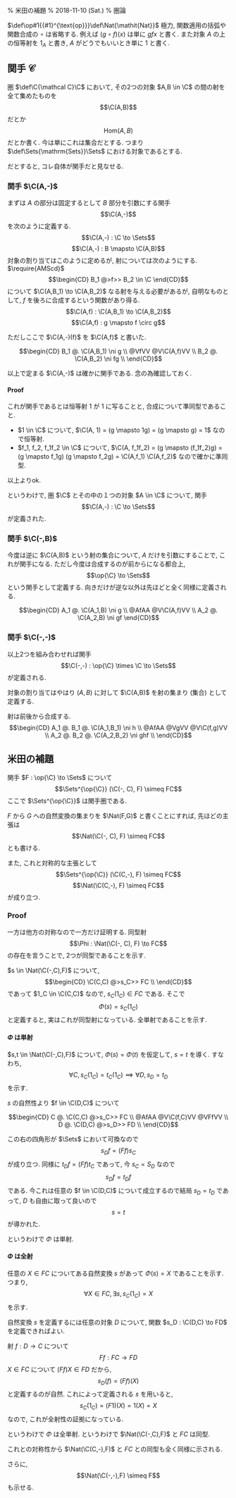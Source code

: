 % 米田の補題
% 2018-11-10 (Sat.)
% 圏論

$\def\op#1{{#1}^{\text{op}}}\def\Nat{\mathit{Nat}}$
極力, 関数適用の括弧や関数合成の $\circ$ は省略する.
例えば $(g \circ f)(x)$ は単に $gfx$ と書く.
また対象 $A$ の上の恒等射を $1_A$ と書き, $A$ がどうでもいいとき単に $1$ と書く.

## 関手 $\mathcal C$

圏 $\def\C{\mathcal C}\C$ において,
その2つの対象 $A,B \in \C$ の間の射を全て集めたものを
$$\C(A,B)$$
だとか
$$\mathrm{Hom}(A,B)$$
だとか書く.
今は単にこれは集合だとする.
つまり $\def\Sets{\mathrm{Sets}}\Sets$ における対象であるとする.

だとすると, コレ自体が関手だと見なせる.

### 関手 $\C(A,-)$

まずは $A$ の部分は固定するとして $B$ 部分を引数にする関手
$$\C(A,-)$$
を次のように定義する.
$$\C(A,-) : \C \to \Sets$$
$$\C(A,-) : B \mapsto \C(A,B)$$
対象の割り当てはこのように定めるが, 射については次のようにする.
$\require{AMScd}$
$$\begin{CD}
B_1 @>f>> B_2 \in \C
\end{CD}$$
について $\C(A,B_1) \to \C(A,B_2)$ なる射を与える必要があるが,
自明なものとして, $f$ を後ろに合成するという関数があり得る.
$$\C(A,f) : \C(A,B_1) \to \C(A,B_2)$$
$$\C(A,f) : g \mapsto f \circ g$$

ただしここで $\C(A,-)(f)$ を $\C(A,f)$ と書いた.

$$\begin{CD}
B_1 @. \C(A,B_1) \ni g \\
@VfVV @V\C(A,f)VV \\
B_2 @. \C(A,B_2) \ni fg \\
\end{CD}$$

以上で定まる $\C(A,-)$ は確かに関手である.
念の為確認しておく.

#### Proof

これが関手であるとは恒等射 $1$ が $1$ に写ることと, 合成について準同型であること.

- $1 \in \C$ について,
$\C(A, 1) = (g \mapsto 1g) = (g \mapsto g) = 1$
なので恒等射.
- $f_1, f_2, f_1f_2 \in \C$ について,
$\C(A, f_1f_2) = (g \mapsto (f_1f_2)g) = (g \mapsto f_1g) (g \mapsto f_2g) = \C(A,f_1) \C(A,f_2)$
なので確かに準同型.

以上よりok.

というわけで, 圏 $\C$ とその中の１つの対象 $A \in \C$ について, 関手
$$\C(A,-) : \C \to \Sets$$
が定義された.

### 関手 $\C(-,B)$

今度は逆に $\C(A,B)$ という射の集合について, $A$ だけを引数にすることで, これが関手になる.
ただし今度は合成するのが前からになる都合上,
$$\op{\C} \to \Sets$$
という関手として定義する.
向きだけが逆な以外は先ほどと全く同様に定義される.

$$\begin{CD}
A_1 @. \C(A_1,B) \ni g \\
@AfAA @V\C(A,f)VV \\
A_2 @. \C(A_2,B) \ni gf
\end{CD}$$

### 関手 $\C(-,-)$

以上2つを組み合わせれば関手
$$\C(-,-) : \op{\C} \times \C \to \Sets$$
が定義される.

対象の割り当てはやはり $(A, B)$ に対して $\C(A,B)$ を射の集まり (集合) として定義する.

射は前後から合成する.
$$\begin{CD}
A_1  @. B_1   @. \C(A_1,B_1) \ni h \\
@AfAA   @VgVV    @V\C(f,g)VV \\
A_2  @. B_2   @. \C(A_2,B_2) \ni ghf \\
\end{CD}$$

## 米田の補題

関手 $F : \op{\C} \to \Sets$ について
$$\Sets^{\op{\C}} (\C(-, C), F) \simeq FC$$
ここで $\Sets^{\op{\C}}$ は関手圏である.

$F$ から $G$ への自然変換の集まりを
$\Nat(F,G)$
と書くことにすれば, 先ほどの主張は
$$\Nat(\C(-, C), F) \simeq FC$$
とも書ける.

また, これと対称的な主張として
$$\Sets^{\op{\C}} (\C(C,-), F) \simeq FC$$
$$\Nat(\C(C,-), F) \simeq FC$$
が成り立つ.

### Proof

一方は他方の対称なので一方だけ証明する.
同型射
$$\Phi : \Nat(\C(-, C), F) \to FC$$
の存在を言うことで, 2つが同型であることを示す.

$s \in \Nat(\C(-,C),F)$ について,
$$\begin{CD}
\C(C,C)     @>s_C>> FC \\
\end{CD}$$
であって $1_C \in \C(C,C)$ なので, $s_C(1_C) \in FC$ である.
そこで
$$\Phi(s) = s_C(1_C)$$
と定義すると,
実はこれが同型射になっている.
全単射であることを示す.

#### $\Phi$ は単射

$s,t \in \Nat(\C(-,C),F)$ について,
$\Phi(s)=\Phi(t)$ を仮定して, $s=t$ を導く.
すなわち,
$$\forall C, s_C(1_C)=t_C(1_C) \implies \forall D, s_D=t_D$$
を示す.

$s$ の自然性より $f \in \C(D,C)$ について

$$\begin{CD}
C     @. \C(C,C)   @>s_C>> FC \\
@AfAA    @V\C(f,C)VV       @VFfVV \\
D     @. \C(D,C)   @>s_D>> FD \\
\end{CD}$$

この右の四角形が $\Sets$ において可換なので
$$s_D f = (Ff) s_C$$
が成り立つ.
同様に $t_D f = (Ff) t_C$ であって, 今 $s_C=S_D$ なので
$$s_D f = t_D f$$
である.
今これは任意の $f \in \C(D,C)$ について成立するので結局
$s_D=t_D$
であって, $D$ も自由に取って良いので
$$s=t$$
が導かれた.

というわけで $\Phi$ は単射.

#### $\Phi$ は全射

任意の $X \in FC$ についてある自然変換 $s$ があって $\Phi(s)=X$ であることを示す.
つまり,
$$\forall X \in FC, \exists s, s_C(1_C) = X$$
を示す.

自然変換 $s$ を定義するには任意の対象 $D$ について,
関数 $s_D : \C(D,C) \to FD$ を定義できればよい.

射 $f : D \to C$ について
$$Ff : FC \to FD$$
$X \in FC$ について $(Ff)X \in FD$ だから,
$$s_D(f) = (Ff)(X)$$
と定義するのが自然.
これによって定義される $s$ を用いると,
$$s_C(1_C) = (F1)(X) = 1(X)=X$$
なので, これが全射性の証拠になっている.

というわけで $\Phi$ は全単射.
というわけで $\Nat(\C(-,C),F)$ と $FC$ は同型.

これとの対称性から
$\Nat(\C(C,-),F)$ と $FC$ との同型も全く同様に示される.

さらに,
$$\Nat(\C(-,-),F) \simeq F$$
も示せる.
